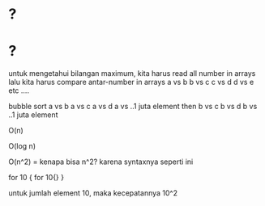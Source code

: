 # ?




# ?
untuk mengetahui bilangan maximum, kita harus read all number in arrays
lalu kita harus compare antar-number in arrays
a vs b
b vs c
c vs d
d vs e
etc
....

bubble sort
a vs b
a vs c
a vs d
a vs ..1 juta element
then
b vs c
b vs d
b vs ..1 juta element


O(n)

O(log n)

O(n^2) = 
kenapa bisa n^2? karena syntaxnya seperti ini

for 10 {
    for 10{}
} 

untuk jumlah element 10, maka kecepatannya 10^2
